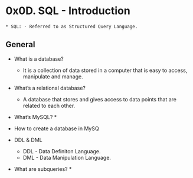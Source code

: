 # 0x0D. SQL - Introduction
    * SQL: - Referred to as Structured Query Language.

## General
- What is a database?
    * It is a collection of data stored in a computer that is easy to access, manipulate and manage.

- What’s a relational database?
    * A database that stores and gives access to data points that are related to each other.

- What’s MySQL?
    *

- How to create a database in MySQ
- DDL & DML 
    * DDL - Data Definiton Language.
    * DML - Data Manipulation Language.

- What are subqueries?
    * 
